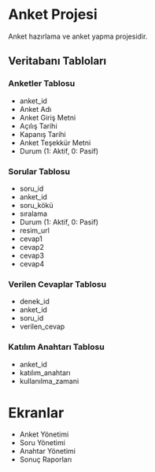 # Anket Projesi
Anket hazırlama ve anket yapma projesidir.

## Veritabanı Tabloları

### Anketler Tablosu
- anket_id
- Anket Adı
- Anket Giriş Metni
- Açılış Tarihi
- Kapanış Tarihi
- Anket Teşekkür Metni
- Durum (1: Aktif, 0: Pasif)

### Sorular Tablosu
- soru_id
- anket_id
- soru_kökü
- sıralama
- Durum (1: Aktif, 0: Pasif)
- resim_url
- cevap1
- cevap2
- cevap3
- cevap4

### Verilen Cevaplar Tablosu
- denek_id
- anket_id
- soru_id
- verilen_cevap

### Katılım Anahtarı Tablosu
- anket_id
- katılım_anahtarı
- kullanılma_zamani

# Ekranlar
- Anket Yönetimi
- Soru Yönetimi
- Anahtar Yönetimi
- Sonuç Raporları

